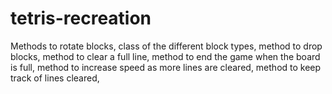 # tetris-recreation

Methods to rotate blocks,
class of the different block types,
method to drop blocks,
method to clear a full line,
method to end the game when the board is full,
method to increase speed as more lines are cleared,
method to keep track of lines cleared,
